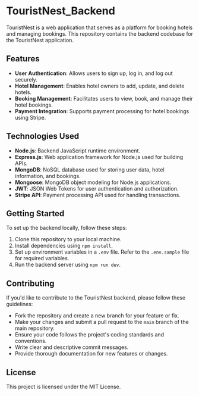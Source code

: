 # TouristNest_Backend

TouristNest is a web application that serves as a platform for booking hotels and managing bookings. This repository contains the backend codebase for the TouristNest application.

## Features

- **User Authentication**: Allows users to sign up, log in, and log out securely.
- **Hotel Management**: Enables hotel owners to add, update, and delete hotels.
- **Booking Management**: Facilitates users to view, book, and manage their hotel bookings.
- **Payment Integration**: Supports payment processing for hotel bookings using Stripe.

## Technologies Used

- **Node.js**: Backend JavaScript runtime environment.
- **Express.js**: Web application framework for Node.js used for building APIs.
- **MongoDB**: NoSQL database used for storing user data, hotel information, and bookings.
- **Mongoose**: MongoDB object modeling for Node.js applications.
- **JWT**: JSON Web Tokens for user authentication and authorization.
- **Stripe API**: Payment processing API used for handling transactions.

## Getting Started

To set up the backend locally, follow these steps:

1. Clone this repository to your local machine.
2. Install dependencies using `npm install`.
3. Set up environment variables in a `.env` file. Refer to the `.env.sample` file for required variables.
4. Run the backend server using `npm run dev`.

## Contributing

If you'd like to contribute to the TouristNest backend, please follow these guidelines:
- Fork the repository and create a new branch for your feature or fix.
- Make your changes and submit a pull request to the `main` branch of the main repository.
- Ensure your code follows the project's coding standards and conventions.
- Write clear and descriptive commit messages.
- Provide thorough documentation for new features or changes.

## License

This project is licensed under the MIT License.
